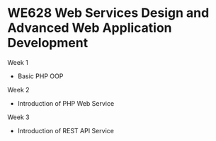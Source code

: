 # WE628 Web Services Design and Advanced Web Application Development

Week 1
  - Basic PHP OOP

Week 2
  - Introduction of PHP Web Service

Week 3
  - Introduction of REST API Service
